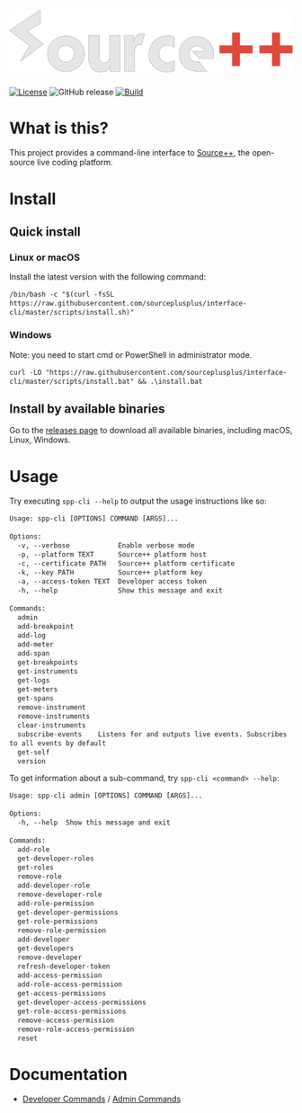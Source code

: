 # ![](https://github.com/sourceplusplus/live-platform/blob/master/.github/media/sourcepp_logo.svg)

[![License](https://camo.githubusercontent.com/93398bf31ebbfa60f726c4f6a0910291b8156be0708f3160bad60d0d0e1a4c3f/68747470733a2f2f696d672e736869656c64732e696f2f6769746875622f6c6963656e73652f736f75726365706c7573706c75732f6c6976652d706c6174666f726d)](LICENSE)
![GitHub release](https://img.shields.io/github/v/release/sourceplusplus/interface-cli?include_prereleases)
[![Build](https://github.com/sourceplusplus/interface-cli/actions/workflows/build.yml/badge.svg)](https://github.com/sourceplusplus/interface-cli/actions/workflows/build.yml)

# What is this?

This project provides a command-line interface to [Source++](https://github.com/sourceplusplus/live-platform), the open-source live coding platform.

# Install

## Quick install

### Linux or macOS

Install the latest version with the following command:

```shell
/bin/bash -c "$(curl -fsSL https://raw.githubusercontent.com/sourceplusplus/interface-cli/master/scripts/install.sh)"
```

### Windows

Note: you need to start cmd or PowerShell in administrator mode.

```shell
curl -LO "https://raw.githubusercontent.com/sourceplusplus/interface-cli/master/scripts/install.bat" && .\install.bat
```

## Install by available binaries

Go to the [releases page](https://github.com/sourceplusplus/interface-cli/releases) to download all available binaries,
including macOS, Linux, Windows.

# Usage

Try executing `spp-cli --help` to output the usage instructions like so:

```
Usage: spp-cli [OPTIONS] COMMAND [ARGS]...

Options:
  -v, --verbose            Enable verbose mode
  -p, --platform TEXT      Source++ platform host
  -c, --certificate PATH   Source++ platform certificate
  -k, --key PATH           Source++ platform key
  -a, --access-token TEXT  Developer access token
  -h, --help               Show this message and exit

Commands:
  admin
  add-breakpoint
  add-log
  add-meter
  add-span
  get-breakpoints
  get-instruments
  get-logs
  get-meters
  get-spans
  remove-instrument
  remove-instruments
  clear-instruments
  subscribe-events    Listens for and outputs live events. Subscribes to all events by default
  get-self
  version
```

To get information about a sub-command, try `spp-cli <command> --help`:

```
Usage: spp-cli admin [OPTIONS] COMMAND [ARGS]...

Options:
  -h, --help  Show this message and exit

Commands:
  add-role
  get-developer-roles
  get-roles
  remove-role
  add-developer-role
  remove-developer-role
  add-role-permission
  get-developer-permissions
  get-role-permissions
  remove-role-permission
  add-developer
  get-developers
  remove-developer
  refresh-developer-token
  add-access-permission
  add-role-access-permission
  get-access-permissions
  get-developer-access-permissions
  get-role-access-permissions
  remove-access-permission
  remove-role-access-permission
  reset
```

# Documentation
- [Developer Commands](https://docs.sourceplusplus.com/implementation/tools/clients/cli/developer/) / [Admin Commands](https://docs.sourceplusplus.com/implementation/tools/clients/cli/admin/)
